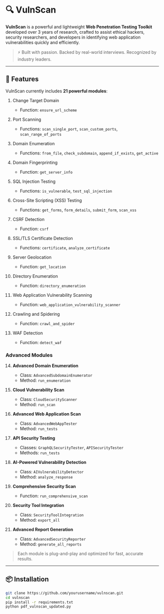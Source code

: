 # 🔍 VulnScan
**VulnScan** is a powerful and lightweight **Web Penetration Testing Toolkit** developed over 3 years of research, crafted to assist ethical hackers, security researchers, and developers in identifying web application vulnerabilities quickly and efficiently.
> ⚡ Built with passion. Backed by real-world interviews. Recognized by industry leaders.
---
## 🚀 Features
VulnScan currently includes **21 powerful modules**:

1. Change Target Domain  
   - Function: `ensure_url_scheme`

2. Port Scanning  
   - Functions: `scan_single_port`, `scan_custom_ports`, `scan_range_of_ports`

3. Domain Enumeration  
   - Functions: `from_file`, `check_subdomain`, `append_if_exists`, `get_active`

4. Domain Fingerprinting  
   - Function: `get_server_info`

5. SQL Injection Testing  
   - Functions: `is_vulnerable`, `test_sql_injection`

6. Cross-Site Scripting (XSS) Testing  
   - Functions: `get_forms`, `form_details`, `submit_form`, `scan_xss`

7. CSRF Detection  
   - Function: `csrf`

8. SSL/TLS Certificate Detection  
   - Functions: `certificate`, `analyze_certificate`

9. Server Geolocation  
   - Function: `get_location`

10. Directory Enumeration  
    - Function: `directory_enumeration`

11. Web Application Vulnerability Scanning  
    - Function: `web_application_vulnerability_scanner`

12. Crawling and Spidering  
    - Function: `crawl_and_spider`

13. WAF Detection
    - Function: `detect_waf`

### Advanced Modules
14. **Advanced Domain Enumeration**  
    - Class: `AdvancedSubdomainEnumerator`
    - Method: `run_enumeration`

15. **Cloud Vulnerability Scan**  
    - Class: `CloudSecurityScanner`
    - Method: `run_scan`

16. **Advanced Web Application Scan**  
    - Class: `AdvancedWebAppTester`
    - Method: `run_tests`

17. **API Security Testing**  
    - Classes: `GraphQLSecurityTester`, `APISecurityTester`
    - Methods: `run_tests`

18. **AI-Powered Vulnerability Detection**  
    - Class: `AIVulnerabilityDetector`
    - Method: `analyze_response`

19. **Comprehensive Security Scan**  
    - Function: `run_comprehensive_scan`

20. **Security Tool Integration**  
    - Class: `SecurityToolIntegration`
    - Method: `export_all`

21. **Advanced Report Generation**  
    - Class: `AdvancedSecurityReporter`
    - Method: `generate_all_reports`

> Each module is plug-and-play and optimized for fast, accurate results.

---

## 📦 Installation
```bash
git clone https://github.com/yourusername/vulnscan.git
cd vulnscan
pip install -r requirements.txt
python pdf_vulnscan_updated.py